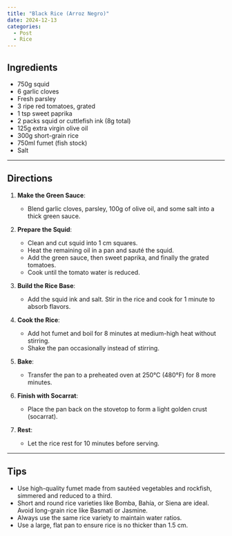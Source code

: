```yaml
---
title: "Black Rice (Arroz Negro)"  
date: 2024-12-13  
categories:  
  - Post  
  - Rice  
---
```


## Ingredients  

- 750g squid  
- 6 garlic cloves  
- Fresh parsley  
- 3 ripe red tomatoes, grated  
- 1 tsp sweet paprika  
- 2 packs squid or cuttlefish ink (8g total)  
- 125g extra virgin olive oil  
- 300g short-grain rice  
- 750ml fumet (fish stock)  
- Salt  

---

## Directions  

1. **Make the Green Sauce**:  
   - Blend garlic cloves, parsley, 100g of olive oil, and some salt into a thick green sauce.  

2. **Prepare the Squid**:  
   - Clean and cut squid into 1 cm squares.  
   - Heat the remaining oil in a pan and sauté the squid.  
   - Add the green sauce, then sweet paprika, and finally the grated tomatoes.  
   - Cook until the tomato water is reduced.  

3. **Build the Rice Base**:  
   - Add the squid ink and salt. Stir in the rice and cook for 1 minute to absorb flavors.  

4. **Cook the Rice**:  
   - Add hot fumet and boil for 8 minutes at medium-high heat without stirring.  
   - Shake the pan occasionally instead of stirring.  

5. **Bake**:  
   - Transfer the pan to a preheated oven at 250°C (480°F) for 8 more minutes.  

6. **Finish with Socarrat**:  
   - Place the pan back on the stovetop to form a light golden crust (socarrat).  

7. **Rest**:  
   - Let the rice rest for 10 minutes before serving.

---

## Tips  

- Use high-quality fumet made from sautéed vegetables and rockfish, simmered and reduced to a third.  
- Short and round rice varieties like Bomba, Bahía, or Siena are ideal. Avoid long-grain rice like Basmati or Jasmine.  
- Always use the same rice variety to maintain water ratios.  
- Use a large, flat pan to ensure rice is no thicker than 1.5 cm.
